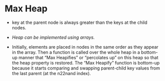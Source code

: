 # Max Heap

- key at the parent node is always greater than the keys at the child nodes.
- _Heap can be implemented using arrays._

- Initially, elements are placed in nodes in the same order as they appear in the array. Then a function is called over the whole heap in a bottom-up manner that “Max Heapifies” or “percolates up” on this heap so that the heap property is restored. The “Max Heapify” function is bottom-up because it starts comparing and swapping parent-child key values from the last parent (at the n22n​and index).
